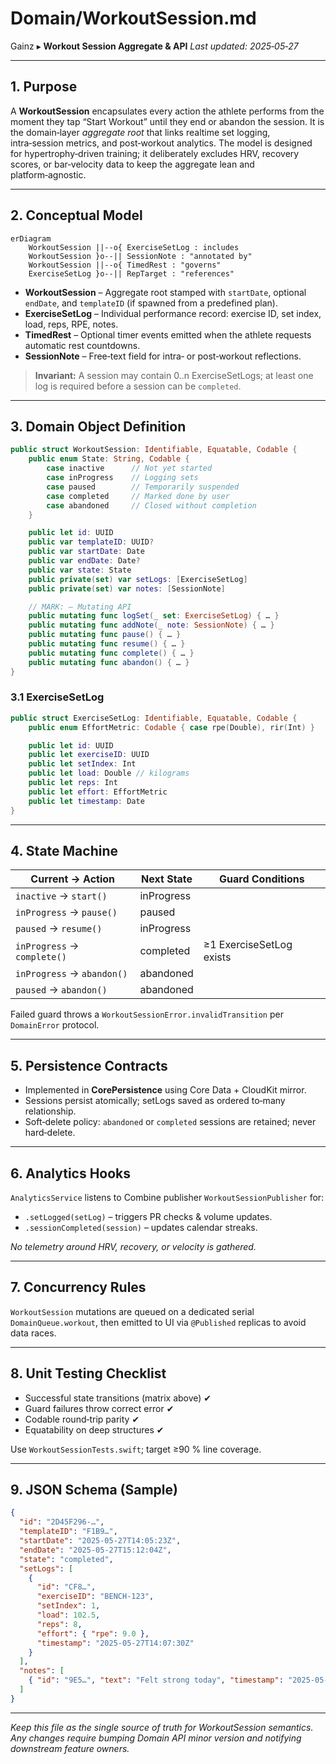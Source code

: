 # Domain/WorkoutSession.md

Gainz ▸ **Workout Session Aggregate & API**
*Last updated: 2025‑05‑27*

---

## 1. Purpose

A **WorkoutSession** encapsulates every action the athlete performs from the moment they tap “Start Workout” until they end or abandon the session. It is the domain‑layer *aggregate root* that links realtime set logging, intra‑session metrics, and post‑workout analytics. The model is designed for hypertrophy‑driven training; it deliberately excludes HRV, recovery scores, or bar‑velocity data to keep the aggregate lean and platform‑agnostic.

---

## 2. Conceptual Model

```mermaid
erDiagram
    WorkoutSession ||--o{ ExerciseSetLog : includes
    WorkoutSession }o--|| SessionNote : "annotated by"
    WorkoutSession ||--o{ TimedRest : "governs"
    ExerciseSetLog }o--|| RepTarget : "references"
```

* **WorkoutSession** – Aggregate root stamped with `startDate`, optional `endDate`, and `templateID` (if spawned from a predefined plan).
* **ExerciseSetLog** – Individual performance record: exercise ID, set index, load, reps, RPE, notes.
* **TimedRest** – Optional timer events emitted when the athlete requests automatic rest countdowns.
* **SessionNote** – Free‑text field for intra‑ or post‑workout reflections.

> **Invariant:** A session may contain 0..n ExerciseSetLogs; at least one log is required before a session can be `completed`.

---

## 3. Domain Object Definition

```swift
public struct WorkoutSession: Identifiable, Equatable, Codable {
    public enum State: String, Codable {
        case inactive      // Not yet started
        case inProgress    // Logging sets
        case paused        // Temporarily suspended
        case completed     // Marked done by user
        case abandoned     // Closed without completion
    }

    public let id: UUID
    public var templateID: UUID?
    public var startDate: Date
    public var endDate: Date?
    public var state: State
    public private(set) var setLogs: [ExerciseSetLog]
    public private(set) var notes: [SessionNote]

    // MARK: – Mutating API
    public mutating func logSet(_ set: ExerciseSetLog) { … }
    public mutating func addNote(_ note: SessionNote) { … }
    public mutating func pause() { … }
    public mutating func resume() { … }
    public mutating func complete() { … }
    public mutating func abandon() { … }
}
```

### 3.1 ExerciseSetLog

```swift
public struct ExerciseSetLog: Identifiable, Equatable, Codable {
    public enum EffortMetric: Codable { case rpe(Double), rir(Int) }

    public let id: UUID
    public let exerciseID: UUID
    public let setIndex: Int
    public let load: Double // kilograms
    public let reps: Int
    public let effort: EffortMetric
    public let timestamp: Date
}
```

---

## 4. State Machine

| Current → Action            | Next State | Guard Conditions         |
| --------------------------- | ---------- | ------------------------ |
| `inactive` → `start()`      | inProgress |                          |
| `inProgress` → `pause()`    | paused     |                          |
| `paused` → `resume()`       | inProgress |                          |
| `inProgress` → `complete()` | completed  | ≥1 ExerciseSetLog exists |
| `inProgress` → `abandon()`  | abandoned  |                          |
| `paused` → `abandon()`      | abandoned  |                          |

Failed guard throws a `WorkoutSessionError.invalidTransition` per `DomainError` protocol.

---

## 5. Persistence Contracts

* Implemented in **CorePersistence** using Core Data + CloudKit mirror.
* Sessions persist atomically; setLogs saved as ordered to‑many relationship.
* Soft‑delete policy: `abandoned` or `completed` sessions are retained; never hard‑delete.

---

## 6. Analytics Hooks

`AnalyticsService` listens to Combine publisher `WorkoutSessionPublisher` for:

* `.setLogged(setLog)` – triggers PR checks & volume updates.
* `.sessionCompleted(session)` – updates calendar streaks.

*No telemetry around HRV, recovery, or velocity is gathered.*

---

## 7. Concurrency Rules

`WorkoutSession` mutations are queued on a dedicated serial `DomainQueue.workout`, then emitted to UI via `@Published` replicas to avoid data races.

---

## 8. Unit Testing Checklist

* Successful state transitions (matrix above) ✔︎
* Guard failures throw correct error ✔︎
* Codable round‑trip parity ✔︎
* Equatability on deep structures ✔︎

Use `WorkoutSessionTests.swift`; target ≥90 % line coverage.

---

## 9. JSON Schema (Sample)

```json
{
  "id": "2D45F296-…",
  "templateID": "F1B9…",
  "startDate": "2025-05-27T14:05:23Z",
  "endDate": "2025-05-27T15:12:04Z",
  "state": "completed",
  "setLogs": [
    {
      "id": "CF8…",
      "exerciseID": "BENCH-123",
      "setIndex": 1,
      "load": 102.5,
      "reps": 8,
      "effort": { "rpe": 9.0 },
      "timestamp": "2025-05-27T14:07:30Z"
    }
  ],
  "notes": [
    { "id": "9E5…", "text": "Felt strong today", "timestamp": "2025-05-27T15:10:00Z" }
  ]
}
```

---

*Keep this file as the single source of truth for WorkoutSession semantics. Any changes require bumping Domain API minor version and notifying downstream feature owners.*

